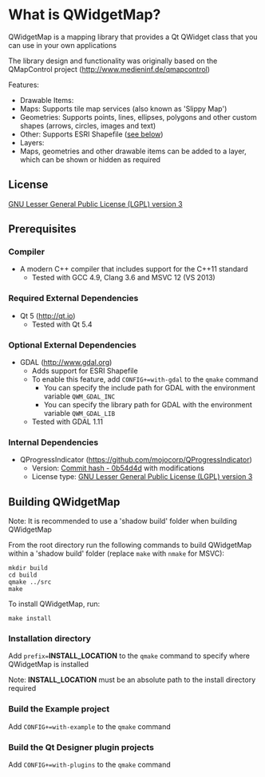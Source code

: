 # What is QWidgetMap?
QWidgetMap is a mapping library that provides a Qt QWidget class that you can use in your own applications

The library design and functionality was originally based on the QMapControl project (http://www.medieninf.de/qmapcontrol)

Features:
- Drawable Items:
 - Maps: Supports tile map services (also known as 'Slippy Map')
 - Geometries: Supports points, lines, ellipses, polygons and other custom shapes (arrows, circles, images and text)
 - Other: Supports ESRI Shapefile ([see below](#optional-external-dependencies))
- Layers: 
 - Maps, geometries and other drawable items can be added to a layer, which can be shown or hidden as required

## License
[GNU Lesser General Public License (LGPL) version 3](LICENSE)

## Prerequisites
### Compiler
- A modern C++ compiler that includes support for the C++11 standard
  - Tested with GCC 4.9, Clang 3.6 and MSVC 12 (VS 2013)

### Required External Dependencies
- Qt 5 (http://qt.io)
  - Tested with Qt 5.4

### Optional External Dependencies
- GDAL (http://www.gdal.org)
  - Adds support for ESRI Shapefile
  - To enable this feature, add `CONFIG+=with-gdal` to the `qmake` command
    - You can specify the include path for GDAL with the environment variable `QWM_GDAL_INC`
    - You can specify the library path for GDAL with the environment variable `QWM_GDAL_LIB`
  - Tested with GDAL 1.11
  
### Internal Dependencies
- QProgressIndicator (https://github.com/mojocorp/QProgressIndicator)
  - Version: [Commit hash - 0b54d4d](https://github.com/mojocorp/QProgressIndicator/tree/0b54d4d/) with modifications
  - License type: [GNU Lesser General Public License (LGPL) version 3](https://github.com/mojocorp/QProgressIndicator/blob/0b54d4d/LICENSE)

## Building QWidgetMap
Note: It is recommended to use a 'shadow build' folder when building QWidgetMap

From the root directory run the following commands to build QWidgetMap within a 'shadow build' folder (replace `make` with `nmake` for MSVC):
```Shell
mkdir build
cd build
qmake ../src
make
````
To install QWidgetMap, run:
````
make install
````
### Installation directory
Add `prefix=`**INSTALL_LOCATION** to the `qmake` command to specify where QWidgetMap is installed

Note: **INSTALL_LOCATION** must be an absolute path to the install directory required

### Build the Example project
Add `CONFIG+=with-example` to the `qmake` command 

### Build the Qt Designer plugin projects
Add `CONFIG+=with-plugins` to the `qmake` command